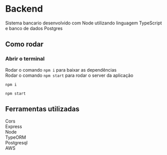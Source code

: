 
# Backend 

Sistema bancario desenvolvido com Node utilizando linguagem TypeScript e banco de dados Postgres

## Como rodar

### Abrir o terminal

Rodar o comando `npm i` para baixar as dependências <br/>
Rodar o comando `npm start` para rodar o server da aplicação

```
npm i

npm start
```

## Ferramentas utilizadas

Cors<br/>
Express<br/>
Node<br/>
TypeORM<br/>
Postgresql<br/>
AWS<br/>

